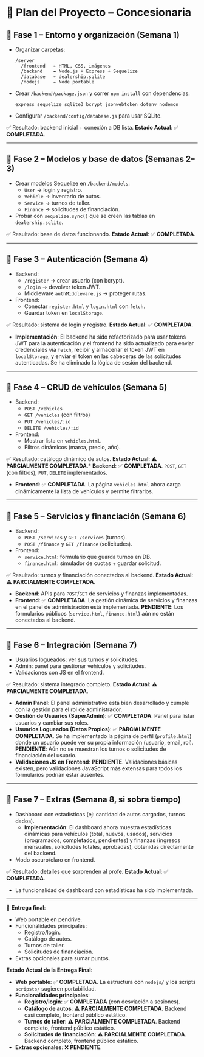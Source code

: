 # 📅 Plan del Proyecto – Concesionaria

## 🔹 **Fase 1 – Entorno y organización (Semana 1)**
- Organizar carpetas:  
  ```
  /server
    /frontend   ← HTML, CSS, imágenes
    /backend    ← Node.js + Express + Sequelize
    /database   ← dealership.sqlite
    /nodejs     ← Node portable
  ```
- Crear `/backend/package.json` y correr `npm install` con dependencias:  
  ```
  express sequelize sqlite3 bcrypt jsonwebtoken dotenv nodemon
  ```
- Configurar `/backend/config/database.js` para usar SQLite.  

✅ Resultado: backend inicial + conexión a DB lista.
**Estado Actual**: ✅ **COMPLETADA**.

---

## 🔹 **Fase 2 – Modelos y base de datos (Semanas 2–3)**
- Crear modelos Sequelize en `/backend/models`:  
  - `User` → login y registro.  
  - `Vehicle` → inventario de autos.  
  - `Service` → turnos de taller.  
  - `Finance` → solicitudes de financiación.  
- Probar con `sequelize.sync()` que se creen las tablas en `dealership.sqlite`.  

✅ Resultado: base de datos funcionando.
**Estado Actual**: ✅ **COMPLETADA**.

---

## 🔹 **Fase 3 – Autenticación (Semana 4)**
- Backend:  
  - `/register` → crear usuario (con bcrypt).  
  - `/login` → devolver token JWT.  
  - Middleware `authMiddleware.js` → proteger rutas.  
- Frontend:  
  - Conectar `register.html` y `login.html` con `fetch`.  
  - Guardar token en `localStorage`.  

✅ Resultado: sistema de login y registro.
**Estado Actual**: ✅ **COMPLETADA**.
*   **Implementación**: El backend ha sido refactorizado para usar tokens JWT para la autenticación y el frontend ha sido actualizado para enviar credenciales vía `fetch`, recibir y almacenar el token JWT en `localStorage`, y enviar el token en las cabeceras de las solicitudes autenticadas. Se ha eliminado la lógica de sesión del backend.

---

## 🔹 **Fase 4 – CRUD de vehículos (Semana 5)**
- Backend:  
  - `POST /vehicles`  
  - `GET /vehicles` (con filtros)  
  - `PUT /vehicles/:id`  
  - `DELETE /vehicles/:id`  
- Frontend:  
  - Mostrar lista en `vehicles.html`.  
  - Filtros dinámicos (marca, precio, año).  

✅ Resultado: catálogo dinámico de autos.
**Estado Actual**: ⚠️ **PARCIALMENTE COMPLETADA**.*   **Backend**: ✅ **COMPLETADA**. `POST`, `GET` (con filtros), `PUT`, `DELETE` implementados.
*   **Frontend**: ✅ **COMPLETADA**. La página `vehicles.html` ahora carga dinámicamente la lista de vehículos y permite filtrarlos.

---

## 🔹 **Fase 5 – Servicios y financiación (Semana 6)**
- Backend:  
  - `POST /services` y `GET /services` (turnos).  
  - `POST /finance` y `GET /finance` (solicitudes).  
- Frontend:  
  - `service.html`: formulario que guarda turnos en DB.  
  - `finance.html`: simulador de cuotas + guardar solicitud.  

✅ Resultado: turnos y financiación conectados al backend.
**Estado Actual**: ⚠️ **PARCIALMENTE COMPLETADA**.
*   **Backend**: APIs para `POST`/`GET` de servicios y finanzas implementadas.
*   **Frontend**: ✅ **COMPLETADA**. La gestión dinámica de servicios y finanzas en el panel de administración está implementada. **PENDIENTE**: Los formularios públicos (`service.html`, `finance.html`) aún no están conectados al backend.

---

## 🔹 **Fase 6 – Integración (Semana 7)**
- Usuarios logueados: ver sus turnos y solicitudes.  
- Admin: panel para gestionar vehículos y solicitudes.  
- Validaciones con JS en el frontend.  

✅ Resultado: sistema integrado completo.
**Estado Actual**: ⚠️ **PARCIALMENTE COMPLETADA**.
*   **Admin Panel**: El panel administrativo está bien desarrollado y cumple con la gestión para el rol de administrador.
*   **Gestión de Usuarios (SuperAdmin)**: ✅ **COMPLETADA**. Panel para listar usuarios y cambiar sus roles.
*   **Usuarios Logueados (Datos Propios)**: ✅ **PARCIALMENTE COMPLETADA**. Se ha implementado la página de perfil (`profile.html`) donde un usuario puede ver su propia información (usuario, email, rol). **PENDIENTE**: Aún no se muestran los turnos o solicitudes de financiación del usuario.
*   **Validaciones JS en Frontend**: **PENDIENTE**. Validaciones básicas existen, pero validaciones JavaScript más extensas para todos los formularios podrían estar ausentes.

---

## 🔹 **Fase 7 – Extras (Semana 8, si sobra tiempo)**
- Dashboard con estadísticas (ej: cantidad de autos cargados, turnos dados).  
  *   **Implementación**: El dashboard ahora muestra estadísticas dinámicas para vehículos (total, nuevos, usados), servicios (programados, completados, pendientes) y finanzas (ingresos mensuales, solicitudes totales, aprobadas), obtenidas directamente del backend.
- Modo oscuro/claro en frontend.  

✅ Resultado: detalles que sorprenden al profe.
**Estado Actual**: ✅ **COMPLETADA**.
*   La funcionalidad de dashboard con estadísticas ha sido implementada.

---

📌 **Entrega final**:  
- Web portable en pendrive.  
- Funcionalidades principales:  
  - Registro/login.  
  - Catálogo de autos.  
  - Turnos de taller.  
  - Solicitudes de financiación.  
- Extras opcionales para sumar puntos.

**Estado Actual de la Entrega Final**:
*   **Web portable**: ✅ **COMPLETADA**. La estructura con `nodejs/` y los scripts `scripsts/` sugieren portabilidad.
*   **Funcionalidades principales**:
    *   **Registro/login**: ✅ **COMPLETADA** (con desviación a sesiones).
    *   **Catálogo de autos**: ⚠️ **PARCIALMENTE COMPLETADA**. Backend casi completo, frontend público estático.
    *   **Turnos de taller**: ⚠️ **PARCIALMENTE COMPLETADA**. Backend completo, frontend público estático.
    *   **Solicitudes de financiación**: ⚠️ **PARCIALMENTE COMPLETADA**. Backend completo, frontend público estático.
*   **Extras opcionales**: ❌ **PENDIENTE**.